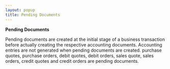 ```yaml
---
layout: popup
title: Pending Documents
---
```



**Pending Documents**


Pending documents are created at the initial stage of a business transaction  before actually creating the respective accounting documents. Accounting  entries are not generated when pending documents are created. purchase  quotes, purchase orders, debit quotes, debit orders, sales quote, sales  orders, credit quotes and credit orders are pending documents.

